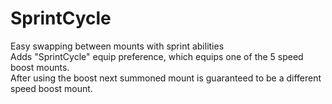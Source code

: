 # SprintCycle
Easy swapping between mounts with sprint abilities  
Adds "SprintCycle" equip preference, which equips one of the 5 speed boost mounts.  
After using the boost next summoned mount is guaranteed to be a different speed boost mount.
